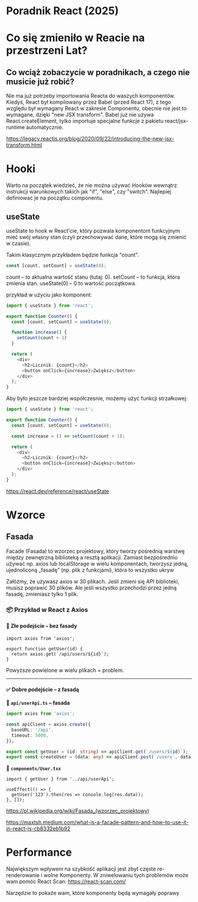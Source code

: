 # Poradnik React (2025)


# Co się zmieniło w Reacie na przestrzeni Lat?

## Co wciąż zobaczycie w poradnikach, a czego nie musicie już robić?

Nie ma już potrzeby importowania Reacta do waszych komponentów.
Kiedyś, React był kompilowany przez Babel (przed React 17), z tego względu był wymagany React w zakresie Componentu, obecnie nie jest to wymagane, dzięki "new JSX transform". Babel już nie używa React.createElement, tylko importuje specjalne funkcje z pakietu react/jsx-runtime automatycznie.

https://legacy.reactjs.org/blog/2020/09/22/introducing-the-new-jsx-transform.html

# Hooki

Warto na początek wiedzieć, że nie można używać Hooków wewnątrz instrukcji warunkowych takich jak "if", "else", czy "switch". Najlepiej definiować je na początku componentu. 
## useState

useState to hook w React'cie, który pozwala komponentom funkcyjnym mieć swój własny stan (czyli przechowywać dane, które mogą się zmienić w czasie).

Takim klasycznym przykładem będzie funkcja "count".

```ts
const [count, setCount] = useState(0);
```

count – to aktualna wartość stanu (tutaj: 0).
setCount – to funkcja, która zmienia stan.
useState(0) – 0 to wartość początkowa.

przykład w użyciu jako komponent:

```ts 
import { useState } from 'react';

export function Counter() {
  const [count, setCount] = useState(0);

  function increase() {
    setCount(count + 1)
  }

  return (
    <div>
      <h2>Licznik: {count}</h2>
      <button onClick={increase}>Zwiększ</button>
    </div>
  );
}
```

Aby było jeszcze bardziej współczesnie, możemy użyć funkcji strzałkowej:

```ts
import { useState } from 'react';

export function Counter() {
  const [count, setCount] = useState(0);

  const increase = () => setCount(count + 1);

  return (
    <div>
      <h2>Licznik: {count}</h2>
      <button onClick={increase}>Zwiększ</button>
    </div>
  );
}
```

https://react.dev/reference/react/useState

# Wzorce

## Fasada


Facade (Fasada) to wzorzec projektowy, który tworzy pośrednią warstwę między zewnętrzną biblioteką a resztą aplikacji. Zamiast bezpośrednio używać np. axios lub localStorage w wielu komponentach, tworzysz jedną, ujednoliconą „fasadę” (np. plik z funkcjami), która to wszystko ukryw

Załóżmy, że używasz axios w 30 plikach. Jeśli zmieni się API biblioteki, musisz poprawić 30 plików. Ale jeśli wszystko przechodzi przez jedną fasadę, zmieniasz tylko 1 plik.

### 📦 Przykład w React z Axios

#### 🔴 Złe podejście – bez fasady

```tsx
import axios from 'axios';

export function getUser(id) {
  return axios.get(`/api/users/${id}`);
}
```

Powyższe powielone w wielu plikach = problem.

---

#### ✅ Dobre podejście – z fasadą

**📁 `api/userApi.ts` – fasada**

```ts
import axios from 'axios';

const apiClient = axios.create({
  baseURL: '/api',
  timeout: 5000,
});

export const getUser = (id: string) => apiClient.get(`/users/${id}`);
export const createUser = (data: any) => apiClient.post(`/users`, data);
```

**📁 `components/User.tsx`**

```tsx
import { getUser } from '../api/userApi';

useEffect(() => {
  getUser('123').then(res => console.log(res.data));
}, []);
```

https://pl.wikipedia.org/wiki/Fasada_(wzorzec_projektowy)

https://maxtsh.medium.com/what-is-a-facade-pattern-and-how-to-use-it-in-react-js-cb8332eb1b92


# Performance

Największym wpływem na szybkość aplikacji jest zbyt częste re-renderowanie i wolne Komponenty. 
W zniwelowaniu tych problemów może wam pomóc React Scan:
https://react-scan.com/

Narzędzie to pokaże wam, które komponenty będą wymagały poprawy 
